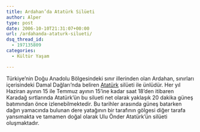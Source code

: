 ```yaml
---
title: Ardahan’da Atatürk Silüeti
author: Alper
type: post
date: 2006-10-10T21:31:07+00:00
url: /ardahanda-ataturk-silueti/
dsq_thread_id:
  - 197135809
categories:
  - Kültür Yaşam

---
```

Türkiye&#8217;nin Doğu Anadolu Bölgesindeki sınır illerinden olan Ardahan, sınırları içerisindeki Damal Dağları&#8217;nda beliren [Atatürk][1] silüeti ile ünlüdür. Her yıl Haziran ayının 15 ile Temmuz ayının 15&#8217;ine kadar saat 18&#8217;den itibaren Karadağ sırtlarında Atatürk&#8217;ün bu silueti net olarak yaklaşık 20 dakika güneş batımından önce izlenebilmektedir. Bu tarihler arasında güneş batarken dağın yamacında bulunan dere yatağının bir tarafının gölgesi diğer tarafa yansımakta ve tamamen doğal olarak Ulu Önder Atatürk&#8217;ün silüeti oluşmaktadır.

 [1]: https://tr.wikipedia.org/wiki/Atat%C3%BCrk